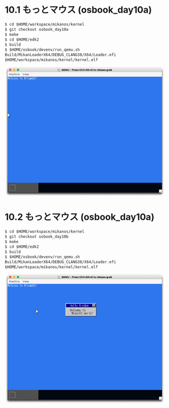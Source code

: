 # 10.1 もっとマウス (osbook_day10a)

```console
$ cd $HOME/workspace/mikanos/kernel
$ git checkout osbook_day10a
$ make
$ cd $HOME/edk2
$ build
$ $HOME/osbook/devenv/run_qemu.sh Build/MikanLoaderX64/DEBUG_CLANG38/X64/Loader.efi $HOME/workspace/mikanos/kernel/kernel.elf
```

![](./img/10.1.png)

# 10.2 もっとマウス (osbook_day10a)

```console
$ cd $HOME/workspace/mikanos/kernel
$ git checkout osbook_day10b
$ make
$ cd $HOME/edk2
$ build
$ $HOME/osbook/devenv/run_qemu.sh Build/MikanLoaderX64/DEBUG_CLANG38/X64/Loader.efi $HOME/workspace/mikanos/kernel/kernel.elf
```

![](./img/10.2.png)
